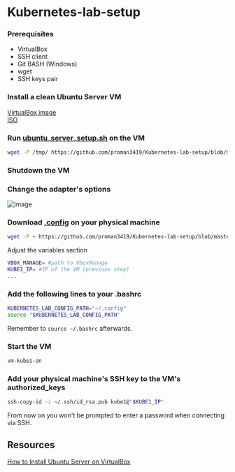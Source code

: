 # Kubernetes-lab-setup

### Prerequisites
- VirtualBox
- SSH client
- Git BASH (Windows)
- wget
- SSH keys pair

### Install a clean Ubuntu Server VM
[VirtualBox image](https://drive.google.com/drive/folders/1G2dPVc7KuywBpo7x3FYjypA1Iik9VFWG?usp=share_link)\
[ISO](https://ubuntu.com/download/server)

### Run [ubuntu_server_setup.sh](https://github.com/proman3419/Kubernetes-lab-setup/blob/master/ubuntu_server_setup.sh) on the VM
```bash
wget -P /tmp/ https://github.com/proman3419/Kubernetes-lab-setup/blob/master/ubuntu_server_setup.sh && chmod +x /tmp/ubuntu_server_setup.sh && /tmp/ubuntu_server_setup.sh
```

### Shutdown the VM

### Change the adapter's options
![image](https://user-images.githubusercontent.com/29145519/226700209-2f4f55f6-8add-4c75-a296-d5e44a5c4df7.png)

### Download [.config](https://github.com/proman3419/Kubernetes-lab-setup/blob/master/.config.sh) on your physical machine
```bash
wget -P ~ https://github.com/proman3419/Kubernetes-lab-setup/blob/master/.config.sh
```
Adjust the variables section
```bash
VBOX_MANAGE= #path to VboxManage
KUBE1_IP= #IP of the VM (previous step)
...
```

### Add the following lines to your .bashrc
```bash
KUBERNETES_LAB_CONFIG_PATH="~/.config"
source "$KUBERNETES_LAB_CONFIG_PATH"
```
Remember to `source ~/.bashrc` afterwards.

### Start the VM
```bash
vm-kube1-on
```

### Add your physical machine's SSH key to the VM's authorized_keys
```bash
ssh-copy-id -i ~/.ssh/id_rsa.pub kube1@"$KUBE1_IP"
```
From now on you won't be prompted to enter a password when connecting via SSH.

## Resources
[How to Install Ubuntu Server on VirtualBox](https://hibbard.eu/install-ubuntu-virtual-box/)
